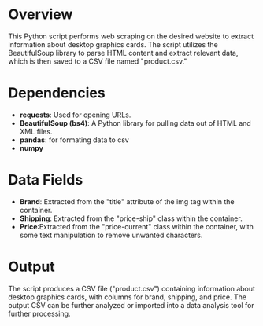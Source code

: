 # Overview
This Python script performs web scraping on the desired website to extract information about desktop graphics cards. The script utilizes the BeautifulSoup library to parse HTML content and extract relevant data, which is then saved to a CSV file named "product.csv."

# Dependencies
- **requests**:  Used for opening URLs.
- **BeautifulSoup (bs4)**: A Python library for pulling data out of HTML and XML files.
- **pandas**: for formating data to csv
- **numpy**

# Data Fields
- **Brand**: Extracted from the "title" attribute of the img tag within the container.
- **Shipping**: Extracted from the "price-ship" class within the container.
- **Price**:Extracted from the "price-current" class within the container, with some text manipulation to remove unwanted characters.

# Output
The script produces a CSV file ("product.csv") containing information about desktop graphics cards, with columns for brand, shipping, and price. The output CSV can be further analyzed or imported into a data analysis tool for further processing.
